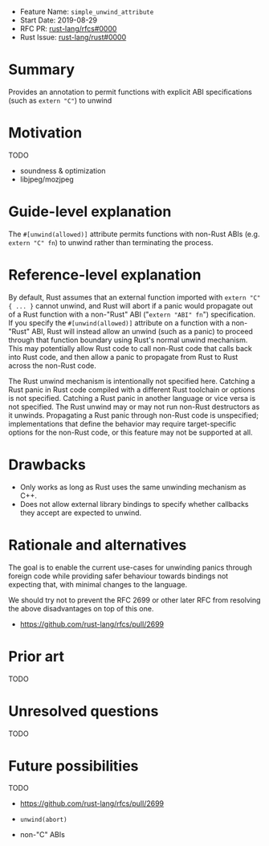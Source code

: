 - Feature Name: `simple_unwind_attribute`
- Start Date: 2019-08-29
- RFC PR: [rust-lang/rfcs#0000](https://github.com/rust-lang/rfcs/pull/0000)
- Rust Issue: [rust-lang/rust#0000](https://github.com/rust-lang/rust/issues/0000)

# Summary
[summary]: #summary

Provides an annotation to permit functions with explicit ABI specifications
(such as `extern "C"`) to unwind

# Motivation
[motivation]: #motivation

TODO

- soundness & optimization
- libjpeg/mozjpeg

# Guide-level explanation
[guide-level-explanation]: #guide-level-explanation

The `#[unwind(allowed)]` attribute permits functions with non-Rust ABIs (e.g. `extern "C" fn`) to unwind rather than terminating the process.

# Reference-level explanation
[reference-level-explanation]: #reference-level-explanation

By default, Rust assumes that an external function imported with `extern "C" {
... }` cannot unwind, and Rust will abort if a panic would propagate out of a
Rust function with a non-"Rust" ABI ("`extern "ABI" fn`") specification. If you specify
the `#[unwind(allowed)]` attribute on a function with a non-"Rust" ABI, Rust
will instead allow an unwind (such as a panic) to proceed through that function
boundary using Rust's normal unwind mechanism. This may potentially allow Rust
code to call non-Rust code that calls back into Rust code, and then allow a
panic to propagate from Rust to Rust across the non-Rust code.

The Rust unwind mechanism is intentionally not specified here. Catching a Rust
panic in Rust code compiled with a different Rust toolchain or options is not
specified. Catching a Rust panic in another language or vice versa is not
specified. The Rust unwind may or may not run non-Rust destructors as it
unwinds. Propagating a Rust panic through non-Rust code is unspecified;
implementations that define the behavior may require target-specific options
for the non-Rust code, or this feature may not be supported at all.

# Drawbacks
[drawbacks]: #drawbacks

- Only works as long as Rust uses the same unwinding mechanism as C++.
- Does not allow external library bindings to specify whether callbacks they accept are expected to unwind.

# Rationale and alternatives
[rationale-and-alternatives]: #rationale-and-alternatives

The goal is to enable the current use-cases for unwinding panics through foreign code while providing safer behaviour towards bindings not expecting that, with minimal changes to the language.

We should try not to prevent the RFC 2699 or other later RFC from resolving the above disadvantages on top of this one.

- https://github.com/rust-lang/rfcs/pull/2699

# Prior art
[prior-art]: #prior-art

TODO

# Unresolved questions
[unresolved-questions]: #unresolved-questions

TODO

# Future possibilities
[future-possibilities]: #future-possibilities

TODO

- https://github.com/rust-lang/rfcs/pull/2699

- `unwind(abort)`
- non-"C" ABIs
